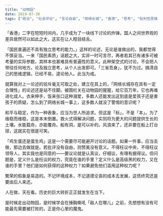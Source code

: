 ```yaml
---
title: "动物园"
date: 2019-07-30
tags: ["政治", "社会评论", "言论自由", "网络长城", "香港", "思考", "批判性思维", "中文"]
---
```


「香港」二字在短短时间内，几乎成为了一块线下讨论的炸弹。国人之间世界观的差异居然可以如此之大，这实在让人瞠目结舌。

「国民普遍还不具有独立思考的能力。」这样的论述，无论是谁做出的，我都觉得不慎妥当。一来「国民素质」话题之大，实非一时可言尽，再者若其已有诸多可被考量的实际参数，其样本也甚难具有普遍性的意义。此种架空式的讨论，不会把人带往任何地方。论及独立思考，从个人出发即可。「三省吾身」，犹不为过。搞清自己的思维逻辑，已经不易，遑论他人。此当为戒。

就算我对上一论述的驳斥毫无可取之处，建立在其上的，「网络长城存在具有一定合理性」的论述还是站不住脚。被围栏关在动物园的猩猩，给它百万年，它也再难进化成人。衣来伸手，饭来张口这种溺爱，多数人还能发出这到底是爱孩子还是害孩子的质疑，怎么到了网络长城一事上，这多数人就没了警惕的意识呢？

和平与稳定，作为一种表象，应当为世人所追求。但这是「标」，不是「本」。为了维稳而维稳，这是本末倒置。救火式得解决问题，实则将为更大的问题提供生长的土壤。水能载舟，亦能覆舟。船有洞，是可以补的。风浪来了，还非要在船上打台球，这就实在很是可笑。

「鸡生蛋还是蛋生鸡」这是一个需要尽可能避开讨论的话题。如果一件事，应当去做，那边去做就是。若批评没有自由，则赞美没有意义。不得枉议中央，不得枉议领导人，其实我也是同意的——要议论就是认真议，仔细议，有理有据得议。但问题是，定义什么是枉议的权力，究竟在谁的手里？定义什么是高级黑的权力，又在谁的手里？他们是如何获得的这种权力？如果避免他们滥用这种权力呢？

繁荣的假象是易造的。不记环境成本，不记道德沦丧的成本去发展，这债终究还是要由后人来还。

人在做，天在看。历史的巨大转折正正就发生在当下。

是时候走出动物园，是时候学会在捶胸嘶吼「敌人在哪儿」之前，先想想有没有可能最先需要被打败的，正是你心里的魔鬼。
